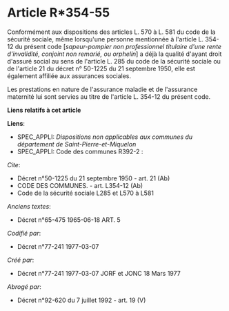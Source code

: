 # Article R*354-55

Conformément aux dispositions des articles L. 570 à L. 581 du code de la sécurité sociale, même lorsqu'une personne
mentionnée à l'article L. 354-12 du présent code [*sapeur-pompier non professionnel titulaire d'une rente d'invalidité,
conjoint non remarié, ou orphelin*] a déjà la qualité d'ayant droit d'assuré social au sens de l'article L. 285 du code de la
sécurité sociale ou de l'article 21 du décret n° 50-1225 du 21 septembre 1950, elle est également affiliée aux assurances
sociales.

Les prestations en nature de l'assurance maladie et de l'assurance maternité lui sont servies au titre de l'article L. 354-12
du présent code.

**Liens relatifs à cet article**

**Liens**:

  - SPEC_APPLI: *Dispositions non applicables aux communes du département de Saint-Pierre-et-Miquelon*
  - SPEC_APPLI: Code des communes R392-2 :

_Cite_:

  - Décret n°50-1225 du 21 septembre 1950 - art. 21 (Ab)
  - CODE DES COMMUNES. - art. L354-12 (Ab)
  - Code de la sécurité sociale L285 et L570 à L581

_Anciens textes_:

  - Décret n°65-475 1965-06-18 ART. 5

_Codifié par_:

  - Décret n°77-241 1977-03-07

_Créé par_:

  - Décret n°77-241 1977-03-07 JORF et JONC 18 Mars 1977

_Abrogé par_:

  - Décret n°92-620 du 7 juillet 1992 - art. 19 (V)
